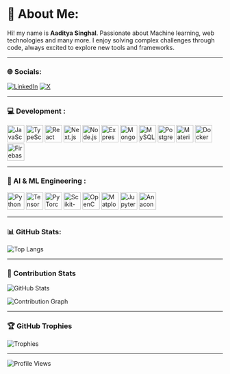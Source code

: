 <h1 align="left">🧩 About Me:</h1>

Hi! my name is <b>Aaditya Singhal</b>. Passionate about Machine learning, web technologies and many more. I enjoy solving complex challenges through code, always excited to explore new tools and frameworks.

---

### 🌐 Socials:
[![LinkedIn](https://img.shields.io/badge/LinkedIn-0077B5?style=for-the-badge&logo=linkedin&logoColor=white)](https://linkedin.com/in/aaditya3301)  [![X](https://img.shields.io/badge/Twitter-000000?style=for-the-badge&logo=x&logoColor=white)](https://x.com/aaditya_s3301)

---

### 💻 Development :
<p align="left">
  <img src="https://cdn.jsdelivr.net/gh/devicons/devicon/icons/javascript/javascript-original.svg" height="40" alt="JavaScript" />
  <img src="https://cdn.jsdelivr.net/gh/devicons/devicon/icons/typescript/typescript-original.svg" height="40" alt="TypeScript" />
  <img src="https://cdn.jsdelivr.net/gh/devicons/devicon/icons/react/react-original.svg" height="40" alt="React" />
  <img src="https://cdn.jsdelivr.net/gh/devicons/devicon/icons/nextjs/nextjs-original.svg" height="40" alt="Next.js" />
  <img src="https://cdn.jsdelivr.net/gh/devicons/devicon/icons/nodejs/nodejs-original.svg" height="40" alt="Node.js" />
  <img src="https://cdn.jsdelivr.net/gh/devicons/devicon/icons/express/express-original.svg" height="40" alt="Express" />
  <img src="https://cdn.jsdelivr.net/gh/devicons/devicon/icons/mongodb/mongodb-original.svg" height="40" alt="MongoDB" />
  <img src="https://cdn.jsdelivr.net/gh/devicons/devicon/icons/mysql/mysql-original.svg" height="40" alt="MySQL" />
  <img src="https://cdn.jsdelivr.net/gh/devicons/devicon/icons/postgresql/postgresql-original.svg" height="40" alt="PostgreSQL" />
  <img src="https://cdn.jsdelivr.net/gh/devicons/devicon/icons/materialui/materialui-original.svg" height="40" alt="Material UI" />
  <img src="https://cdn.jsdelivr.net/gh/devicons/devicon/icons/docker/docker-original.svg" height="40" alt="Docker" />
  <img src="https://cdn.jsdelivr.net/gh/devicons/devicon/icons/firebase/firebase-plain.svg" height="40" alt="Firebase" />
</p>

---

### 🤖 AI & ML Engineering :
<p align="left">
  <img src="https://cdn.jsdelivr.net/gh/devicons/devicon/icons/python/python-original.svg" height="40" alt="Python" />
  <img src="https://cdn.jsdelivr.net/gh/devicons/devicon/icons/tensorflow/tensorflow-original.svg" height="40" alt="TensorFlow" />
  <img src="https://cdn.jsdelivr.net/gh/devicons/devicon/icons/pytorch/pytorch-original.svg" height="40" alt="PyTorch" />
  <img src="https://cdn.jsdelivr.net/gh/devicons/devicon/icons/scikitlearn/scikitlearn-original.svg" height="40" alt="Scikit-Learn" />
  <img src="https://cdn.jsdelivr.net/gh/devicons/devicon/icons/opencv/opencv-original.svg" height="40" alt="OpenCV" />
  <img src="https://cdn.jsdelivr.net/gh/devicons/devicon/icons/matplotlib/matplotlib-original.svg" height="40" alt="Matplotlib" />
  <img src="https://cdn.jsdelivr.net/gh/devicons/devicon/icons/jupyter/jupyter-original.svg" height="40" alt="Jupyter Notebook" />
  <img src="https://cdn.jsdelivr.net/gh/devicons/devicon/icons/anaconda/anaconda-original.svg" height="40" alt="Anaconda" />
</p>

---

### 📊 GitHub Stats:
![Top Langs](https://github-readme-stats.vercel.app/api/top-langs/?username=aaditya3301&layout=compact&theme=tokyonight)

---

### 🌟 Contribution Stats
![GitHub Stats](https://github-readme-stats.vercel.app/api?username=aaditya3301&show_icons=true&theme=tokyonight)  

![Contribution Graph](https://github-readme-activity-graph.vercel.app/graph?username=aaditya3301&theme=tokyo-night)

---

### 🏆 GitHub Trophies
![Trophies](https://github-profile-trophy.vercel.app/?username=aaditya3301&theme=onedark&no-frame=true&margin-w=15)

---

![Profile Views](https://komarev.com/ghpvc/?username=aaditya3301&label=Profile%20views&color=0e75b6&style=flat)
